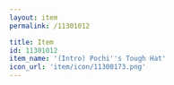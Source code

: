 ```yaml
---
layout: item
permalink: /11301012

title: Item
id: 11301012
item_name: '(Intro) Pochi''s Tough Hat'
icon_url: 'item/icon/11300173.png'
---
```

